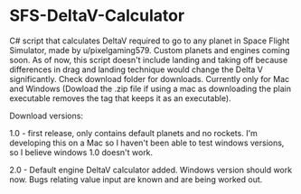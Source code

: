 # SFS-DeltaV-Calculator
C# script that calculates DeltaV required to go to any planet in Space Flight Simulator, made by u/pixelgaming579.
Custom planets and engines coming soon.
As of now, this script doesn't include landing and taking off because differences in drag and landing technique would change the Delta V significantly.
Check download folder for downloads. Currently only for Mac and Windows (Dowload the .zip file if using a mac as downloading the plain executable removes the tag that keeps it as an executable).

Download versions:

1.0 - first release, only contains default planets and no rockets. I'm developing this on a Mac so I haven't been able to test windows versions, so I believe windows 1.0 doesn't work.

2.0 - Default engine DeltaV calculator added. Windows version should work now. Bugs relating value input are known and are being worked out.
